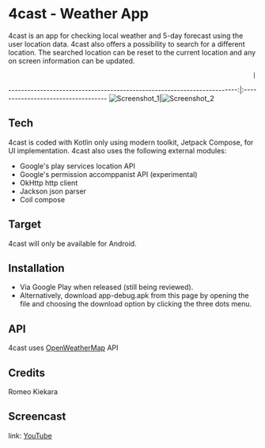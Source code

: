 # 4cast - Weather App

4cast is an app for checking local weather and 5-day forecast using the user location data.
4cast also offers a possibility to search for a different location. The searched location
can be reset to the current location and any on screen information can be updated.

                                                                         |
------------------------------------------------------------------------:|:-----------------------------------
![Screenshot_1](https://i.gyazo.com/c1126d3c15e44a665de8e643d4f868e8.jpg)|![Screenshot_2](https://i.gyazo.com/0f9b96af3efcebdad18382b5d8b9b568.jpg)

## Tech

4cast is coded with Kotlin only using modern toolkit, Jetpack Compose, for UI implementation.
4cast also uses the following external modules:
- Google's play services location API
- Google's permission accomppanist API (experimental)
- OkHttp http client
- Jackson json parser
- Coil compose

## Target

4cast will only be available for Android.

## Installation

- Via Google Play when released (still being reviewed).
- Alternatively, download app-debug.apk from this page by opening the file and choosing the download
option by clicking the three dots menu.

## API

4cast uses [OpenWeatherMap](https://openweathermap.org/api) API

## Credits

Romeo Kiekara

## Screencast

link: [YouTube](https://youtu.be/qfXxvQpdZ8Y)